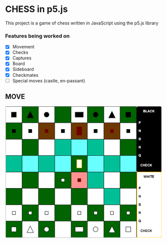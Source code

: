 # CHESS in p5.js
This project is a game of chess written in JavaScript using the p5.js library

### Features being worked on
- [x] Movement
- [x] Checks
- [x] Captures
- [x] Board
- [x] Sideboard
- [x] Checkmates
- [ ] Special moves (castle, en-passant)

MOVE
---
![move](readme_img/Moves.PNG)
